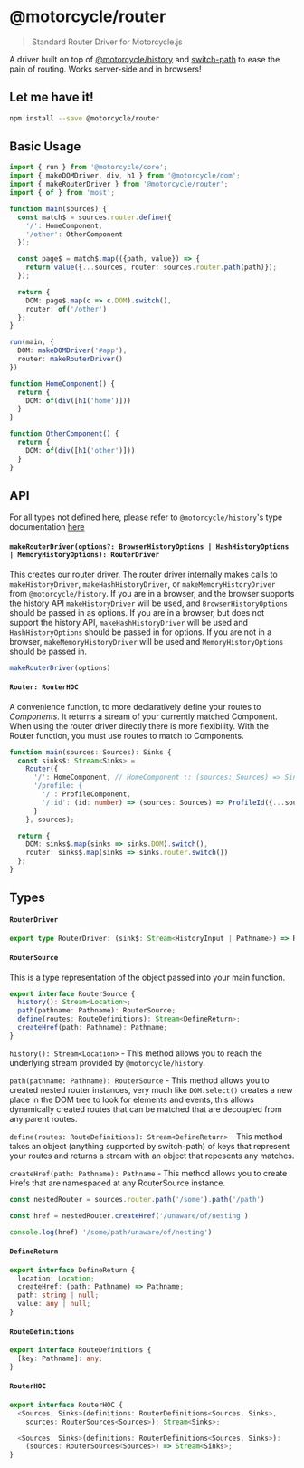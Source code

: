 # @motorcycle/router

> Standard Router Driver for Motorcycle.js

A driver built on top of [@motorcycle/history](https://github.com/motorcyclejs/history)
and [switch-path](https://github.com/staltz/switch-path) to ease the pain of routing.
Works server-side and in browsers!

## Let me have it!
```sh
npm install --save @motorcycle/router
```

## Basic Usage

```typescript
import { run } from '@motorcycle/core';
import { makeDOMDriver, div, h1 } from '@motorcycle/dom';
import { makeRouterDriver } from '@motorcycle/router';
import { of } from 'most';

function main(sources) {
  const match$ = sources.router.define({
    '/': HomeComponent,
    '/other': OtherComponent
  });

  const page$ = match$.map(({path, value}) => {
    return value({...sources, router: sources.router.path(path)});
  });

  return {
    DOM: page$.map(c => c.DOM).switch(),
    router: of('/other')
  };
}

run(main, {
  DOM: makeDOMDriver('#app'),
  router: makeRouterDriver()
})

function HomeComponent() {
  return {
    DOM: of(div([h1('home')]))
  }
}

function OtherComponent() {
  return {
    DOM: of(div([h1('other')]))
  }
}
```

## API

For all types not defined here, please refer to `@motorcycle/history`'s type
documentation [here](https://github.com/motorcyclejs/history#types)

#### `makeRouterDriver(options?: BrowserHistoryOptions | HashHistoryOptions | MemoryHistoryOptions): RouterDriver`

This creates our router driver. The router driver internally makes calls to
`makeHistoryDriver`, `makeHashHistoryDriver`, or `makeMemoryHistoryDriver` from 
`@motorcycle/history`. If you are in a browser, and the browser supports the 
history API `makeHistoryDriver` will be used, and `BrowserHistoryOptions` should 
be passed in as options. If you are in a browser, but does not support the 
history API, `makeHashHistoryDriver` will be used and `HashHistoryOptions` 
should be passed in for options. If you are not in a browser, 
`makeMemoryHistoryDriver` will be used and `MemoryHistoryOptions` should be 
passed in.

```typescript
makeRouterDriver(options)
```

#### `Router: RouterHOC`

A convenience function, to more declaratively define your routes to
*Components*. It returns a stream of your currently matched Component.
When using the router driver directly there is more flexibility. With
the Router function, you must use routes to match to Components.

```typescript
function main(sources: Sources): Sinks {
  const sinks$: Stream<Sinks> =
    Router({
      '/': HomeComponent, // HomeComponent :: (sources: Sources) => Sinks;
      '/profile: {
        '/': ProfileComponent,
        '/:id': (id: number) => (sources: Sources) => ProfileId({...sources, id}),
      }
    }, sources);

  return {
    DOM: sinks$.map(sinks => sinks.DOM).switch(),
    router: sinks$.map(sinks => sinks.router.switch())
  };
}
```

## Types

#### `RouterDriver`

```typescript
export type RouterDriver: (sink$: Stream<HistoryInput | Pathname>) => RouterSource;
```

#### `RouterSource`

This is a type representation of the object passed into your main function.

```typescript
export interface RouterSource {
  history(): Stream<Location>;
  path(pathname: Pathname): RouterSource;
  define(routes: RouteDefinitions): Stream<DefineReturn>;
  createHref(path: Pathname): Pathname;
}
```

`history(): Stream<Location>` - This method allows you to reach the underlying
stream provided by `@motorcycle/history`.

`path(pathname: Pathname): RouterSource` - This method allows you to created
nested router instances, very much like `DOM.select()` creates a new place in the
DOM tree to look for elements and events, this allows dynamically created routes
that can be matched that are decoupled from any parent routes.

`define(routes: RouteDefinitions): Stream<DefineReturn>` - This method takes
an object (anything supported by switch-path) of keys that represent your routes
and returns a stream with an object that repesents any matches.

`createHref(path: Pathname): Pathname` - This method allows you to create Hrefs
that are namespaced at any RouterSource instance.

```typescript
const nestedRouter = sources.router.path('/some').path('/path')

const href = nestedRouter.createHref('/unaware/of/nesting')

console.log(href) '/some/path/unaware/of/nesting')
```

#### `DefineReturn`

```typescript
export interface DefineReturn {
  location: Location;
  createHref: (path: Pathname) => Pathname;
  path: string | null;
  value: any | null;
}
```

#### `RouteDefinitions`
```typescript
export interface RouteDefinitions {
  [key: Pathname]: any;
}
```

#### `RouterHOC`
```typescript
export interface RouterHOC {
  <Sources, Sinks>(definitions: RouterDefinitions<Sources, Sinks>,
    sources: RouterSources<Sources>): Stream<Sinks>;

  <Sources, Sinks>(definitions: RouterDefinitions<Sources, Sinks>):
    (sources: RouterSources<Sources>) => Stream<Sinks>;
}
```
